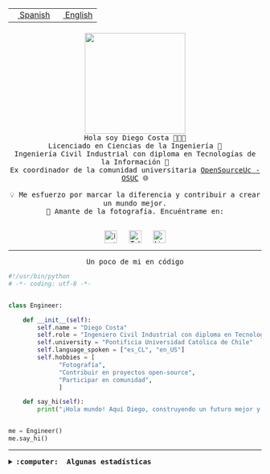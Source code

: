<table border="0"  align="right">
 <tr><td><a href="README.md"><img src="https://upload.wikimedia.org/wikipedia/commons/thumb/8/89/Bandera_de_Espa%C3%B1a.svg/1200px-Bandera_de_Espa%C3%B1a.svg.png" height="10"> Spanish</a></td>
 <td><a href="README.en.md"><img src="https://upload.wikimedia.org/wikipedia/commons/a/a4/Flag_of_the_United_States.svg" height="10"> English</a></td></tr>
</table><br><br><br>

<p align="center">
  <img src="https://github.com/diegocostares/diegocostares/blob/main/Images/aaa2.gif?raw=true" height="200px" weight="200px">
  <br><samp>
    Hola soy Diego Costa 👨🏻‍💻<br>
    Licenciado en Ciencias de la Ingeniería 🤖<br>
    Ingeniería Civil Industrial con diploma en Tecnologías de la Información 🧠<br>
    Ex coordinador de la comunidad universitaria <a href="https://github.com/open-source-uc">OpenSourceUc - OSUC</a> 🌐<br>
  <br>
    💡 Me esfuerzo por marcar la diferencia y contribuir a crear un mundo mejor.<br>
    📸 Amante de la fotografía. Encuéntrame en: <br>
  <br></samp>
</p>

<p align="center">
   <a href="https://instagram.com/diegocosta_no" target="blank">
      <img align="center" src="https://cdn.jsdelivr.net/npm/simple-icons@3.0.1/icons/instagram.svg" alt="instagram" height="25px" width="25px" />
      &#8203;
   </a>
   &nbsp; &nbsp; &nbsp;
   <a href="https://t.me/diegocosta_no" target="blank">
      <img align="center" alt="Telegram" width="25px" src="https://icons-for-free.com/iconfiles/png/512/Telegram-1324888767380505522.png" />
      &#8203;
   </a>
   &nbsp; &nbsp; &nbsp;
   <a href="https://www.linkedin.com/in/diegocostar/" target="blank">
      <img align="center" alt="LinkedIn" width="25px" src="https://img.icons8.com/metro/452/linkedin.png" />
      &#8203;
   </a>
</p>

---

<p align="center"><front size="25"><samp>Un poco de mi en código</samp></front></p>

```python
#!/usr/bin/python
# -*- coding: utf-8 -*-


class Engineer:

    def __init__(self):
        self.name = "Diego Costa"
        self.role = "Ingeniero Civil Industrial con diploma en Tecnologías de la Información"
        self.university = "Pontificia Universidad Católica de Chile"
        self.language_spoken = ["es_CL", "en_US"]
        self.hobbies = [
              "Fotografía",
              "Contribuir en proyectos open-source",
              "Participar en comunidad",
              ]

    def say_hi(self):
        print("¡Hola mundo! Aquí Diego, construyendo un futuro mejor y cambiando el mundo.")


me = Engineer()
me.say_hi()
```

---

<details>
  <summary><b><samp>:computer: &nbsp;Algunas estadísticas</samp></b></summary>
  <br/></p>

<!--START_SECTION:waka-->
![Code Time](http://img.shields.io/badge/Code%20Time-1%2C846%20hrs%2021%20mins-blue)

📅 **Soy más productivo los Miércoles** 

```text
Lunes                    12598 commits       █░░░░░░░░░░░░░░░░░░░░░░░░   05.79 % 
Martes                   7413 commits        █░░░░░░░░░░░░░░░░░░░░░░░░   03.41 % 
Miércoles                69801 commits       ████████░░░░░░░░░░░░░░░░░   32.08 % 
Jueves                   57677 commits       ███████░░░░░░░░░░░░░░░░░░   26.51 % 
Viernes                  63568 commits       ███████░░░░░░░░░░░░░░░░░░   29.21 % 
Sábado                   6162 commits        █░░░░░░░░░░░░░░░░░░░░░░░░   02.83 % 
Domingo                  368 commits         ░░░░░░░░░░░░░░░░░░░░░░░░░   00.17 % 
```


📊 **Esta semana me dediqué a** 

```text
🐱‍💻 Proyectos: 
buk-webapp               14 hrs              ███████████████████████░░   93.92 % 
stable-diffusion-webui-fo35 mins             █░░░░░░░░░░░░░░░░░░░░░░░░   03.94 % 
BetpracticeSpider        18 mins             █░░░░░░░░░░░░░░░░░░░░░░░░   02.03 % 
stable-diffusion-webui   0 secs              ░░░░░░░░░░░░░░░░░░░░░░░░░   00.11 % 
```


 Last Updated on 11/09/2024 21:40:28 UTC
<!--END_SECTION:waka-->

<p align="center"> <img src="https://github-readme-stats.vercel.app/api?username=diegocostares&show_icons=true&theme=ayu-mirage" alt="abhisheknaiidu" /></p>

</details>
